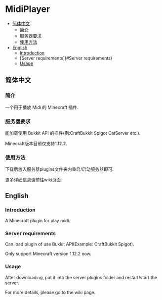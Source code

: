 # MidiPlayer
- [简体中文](#简体中文)
    - [简介](#简介)
    - [服务器要求](#服务器要求)
    - [使用方法](#使用方法)
- [English](#English)
    - [Introduction](#Introduction)
    - [Server requirements](#Server requirements)
    - [Usage](#Usage)

## 简体中文

### 简介

一个用于播放 Midi 的 Minecraft 插件.

### 服务器要求

能加载使用 Bukkit API 的插件(例:CraftBukkit Spigot CatServer etc.).

Minecraft版本目前仅支持1.12.2.

### 使用方法

下载后放入服务器plugins文件夹内重启/启动服务器即可.

更多详细信息请前往wiki页面.

## English

### Introduction

A Minecraft plugin for play midi.

### Server requirements

Can load plugin of use Bukkit API(Example: CraftBukkit Spigot).

Only support Minecraft version 1.12.2 now.

### Usage

After downloading, put it into the server plugins folder and restart/start the server.

For more details, please go to the wiki page.


